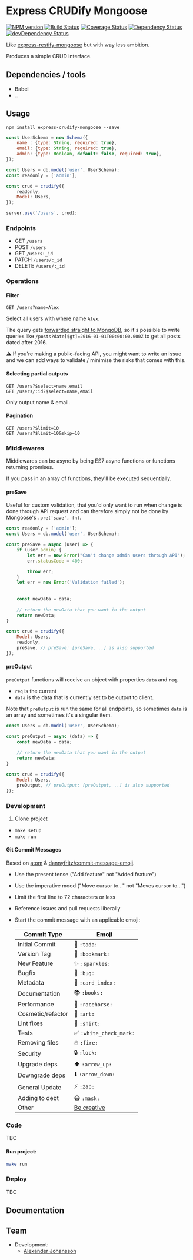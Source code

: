 Express CRUDify Mongoose
=========================


[![NPM version](https://badge.fury.io/js/express-crudify-mongoose.svg)](http://badge.fury.io/js/express-crudify-mongoose)
[![Build Status](https://img.shields.io/travis/dicefm/express-crudify-mongoose.svg)](https://travis-ci.org/dicefm/express-crudify-mongoose)
[![Coverage Status](https://img.shields.io/coveralls/dicefm/express-crudify-mongoose.svg)](https://coveralls.io/r/dicefm/express-crudify-mongoose?branch=master)
[![Dependency Status](https://img.shields.io/david/dicefm/express-crudify-mongoose.svg)](https://david-dm.org/dicefm/express-crudify-mongoose)
[![devDependency Status](https://img.shields.io/david/dev/dicefm/express-crudify-mongoose.svg)](https://david-dm.org/dicefm/express-crudify-mongoose#info=devDependencies)

Like [express-restify-mongoose](https://github.com/florianholzapfel/express-restify-mongoose) but with way less ambition.

Produces a simple CRUD interface.

## Dependencies / tools

* Babel
* ..


## Usage

```
npm install express-crudify-mongoose --save
```

```js
const UserSchema = new Schema({
    name : {type: String, required: true},
    email: {type: String, required: true},
    admin: {type: Boolean, default: false, required: true},
});

const Users = db.model('user', UserSchema);
const readonly = ['admin'];

const crud = crudify({
    readonly,
    Model: Users,
});

server.use('/users', crud);
```

### Endpoints

* GET `/users`
* POST `/users`
* GET `/users:_id`
* PATCH `/users/:_id`
* DELETE `/users/:_id`


### Operations



#### Filter

```
GET /users?name=Alex
```

Select all users with where name `Alex`.

The query gets [forwarded straight to MongoDB](https://github.com/dicefm/express-crudify-mongoose/blob/93c0ef715f1b45a19efd20b17d150c634fd7dd70/src/lib/build-query.js#L23), so it's possible to write queries like `/posts?date[$gt]=2016-01-01T00:00:00.000Z` to get all posts dated after 2016. 

:warning: If you're making a public-facing API, you might want to write an issue and we can add ways to validate / minimise the risks that comes with this.

#### Selecting partial outputs

```
GET /users?$select=name,email
GET /users/:id?$select=name,email
```

Only output name & email.


#### Pagination

```
GET /users?$limit=10
GET /users?$limit=10&skip=10
```


### Middlewares

Middlewares can be async by being ES7 async functions or functions returning promises. 

If you pass in an array of functions, they'll be executed sequentially.


#### preSave

Useful for custom validation, that you'd only want to run when change is done through API request and can therefore simply not be done by Mongoose's `.pre('save', fn)`.


```js
const readonly = ['admin'];
const Users = db.model('user', UserSchema);

const preSave = async (user) => {
	if (user.admin) {
		let err = new Error("Can't change admin users through API");
		err.statusCode = 400;

		throw err;
	}
	let err = new Error('Validation failed');
	
	
	const newData = data;
	
	// return the newData that you want in the output
	return newData;
}

const crud = crudify({
    Model: Users,
    readonly,
    preSave, // preSave: [preSave, ..] is also supported
});
```


#### preOutput

`preOutput` functions will receive an object with properties `data` and `req`.

* `req` is the current 
* `data` is the data that is currently set to be output to client.


Note that `preOutput` is run the same for all endpoints, so sometimes `data` is an array and sometimes it's a singular item.

```js
const Users = db.model('user', UserSchema);

const preOutput = async (data) => {
	const newData = data;
	
	// return the newData that you want in the output
	return newData;
}

const crud = crudify({
    Model: Users,
    preOutput, // preOutput: [preOutput, ..] is also supported
});
```


### Development

1. Clone project
* `make setup`
* `make run`


#### Git Commit Messages

Based on [atom](https://github.com/atom/atom/blob/3b3baac14e78e66cb4c33f0f70b08aa94789d982/CONTRIBUTING.md#git-commit-messages) & [dannyfritz/commit-message-emoji](https://github.com/dannyfritz/commit-message-emoji).

* Use the present tense ("Add feature" not "Added feature")
* Use the imperative mood ("Move cursor to..." not "Moves cursor to...")
* Limit the first line to 72 characters or less
* Reference issues and pull requests liberally
* Start the commit message with an applicable emoji:

    Commit Type | Emoji
    ----------  | -------------
    Initial Commit | :tada: `:tada:`
    Version Tag | :bookmark: `:bookmark:`
    New Feature | :sparkles: `:sparkles:`
    Bugfix | :bug: `:bug:`
    Metadata | :card_index: `:card_index:`
    Documentation | :books: `:books:`
    Performance | :racehorse: `:racehorse:`
    Cosmetic/refactor | :art: `:art:`
    Lint fixes | :shirt: `:shirt:`
    Tests | :white_check_mark: `:white_check_mark:`
    Removing files | :fire: `:fire:`
    Security | :lock: `:lock:`
    Upgrade deps | :arrow_up: `:arrow_up:`
    Downgrade deps | :arrow_down: `:arrow_down:`
    General Update | :zap: `:zap:`
    Adding to debt | :mask: `:mask:`
    Other | [Be creative](http://www.emoji-cheat-sheet.com/)

### Code

TBC

#### Run project:

```sh
make run
```


### Deploy

TBC

## Documentation




## Team

* Development:
    - [Alexander Johansson](https://github.com/KATT)
